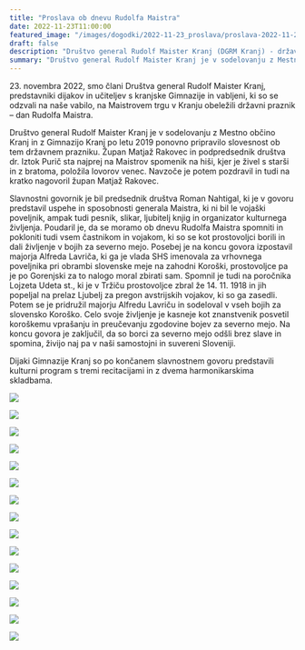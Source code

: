 ```yaml
---
title: "Proslava ob dnevu Rudolfa Maistra" 
date: 2022-11-23T11:00:00
featured_image: "/images/dogodki/2022-11-23_proslava/proslava-2022-11-23-01.jpeg"
draft: false
description: "Društvo general Rudolf Maister Kranj (DGRM Kranj) - državni praznik - proslava 2022"
summary: "Društvo general Rudolf Maister Kranj je v sodelovanju z Mestno občino Kranj in z Gimnazijo Kranj po letu 2019 ponovno pripravilo slovesnost ob tem državnem prazniku ..."
---
```


23\. novembra 2022, smo člani Društva general Rudolf Maister Kranj, predstavniki dijakov in učiteljev s kranjske Gimnazije in vabljeni, ki so se odzvali na naše vabilo, na Maistrovem trgu v Kranju obeležili državni praznik – dan Rudolfa Maistra. 

Društvo general Rudolf Maister Kranj je v sodelovanju z Mestno občino Kranj in z Gimnazijo Kranj po letu 2019 ponovno pripravilo slovesnost ob tem državnem prazniku. Župan Matjaž Rakovec in podpredsednik društva dr. Iztok Purič sta najprej na Maistrov spomenik na hiši, kjer je živel s starši in z bratoma, položila lovorov venec. Navzoče je potem  pozdravil in tudi na kratko nagovoril župan Matjaž Rakovec.

Slavnostni govornik je bil predsednik društva Roman Nahtigal, ki je v govoru predstavil uspehe in sposobnosti generala Maistra, ki ni bil le vojaški poveljnik, ampak tudi pesnik, slikar, ljubitelj knjig in organizator kulturnega življenja. Poudaril je, da se moramo ob dnevu Rudolfa Maistra spomniti in pokloniti tudi vsem častnikom in vojakom, ki so se kot prostovoljci borili in dali življenje v bojih za severno mejo. Posebej je na koncu govora izpostavil majorja Alfreda Lavriča, ki ga je vlada SHS imenovala za vrhovnega poveljnika pri obrambi slovenske meje na zahodni Koroški, prostovoljce pa je po Gorenjski za to nalogo moral zbirati sam. Spomnil je tudi na poročnika Lojzeta Udeta st., ki je v Tržiču prostovoljce zbral že 14. 11. 1918 in jih popeljal na prelaz Ljubelj za pregon avstrijskih vojakov, ki so ga zasedli. Potem se je pridružil majorju Alfredu Lavriču in sodeloval v vseh bojih za slovensko Koroško. Celo svoje življenje je kasneje kot znanstvenik posvetil koroškemu vprašanju in preučevanju zgodovine bojev za severno mejo. Na koncu govora je zaključil, da so borci za severno mejo odšli brez slave in spomina, živijo naj pa v naši samostojni in suvereni Sloveniji.

Dijaki Gimnazije Kranj so po končanem slavnostnem govoru predstavili kulturni program s tremi recitacijami in z dvema harmonikarskima skladbama.

![](/images/dogodki/2022-11-23_proslava/proslava-2022-11-23-01.jpeg " ")

![](/images/dogodki/2022-11-23_proslava/proslava-2022-11-23-02.jpeg " ")

![](/images/dogodki/2022-11-23_proslava/proslava-2022-11-23-03.jpeg " ")

![](/images/dogodki/2022-11-23_proslava/proslava-2022-11-23-04.jpeg " ")

![](/images/dogodki/2022-11-23_proslava/proslava-2022-11-23-05.jpeg " ")

![](/images/dogodki/2022-11-23_proslava/proslava-2022-11-23-06.jpeg " ")

![](/images/dogodki/2022-11-23_proslava/proslava-2022-11-23-07.jpeg " ")

![](/images/dogodki/2022-11-23_proslava/proslava-2022-11-23-08.jpeg " ")

![](/images/dogodki/2022-11-23_proslava/proslava-2022-11-23-09.jpeg " ")

![](/images/dogodki/2022-11-23_proslava/proslava-2022-11-23-10.jpeg " ")

![](/images/dogodki/2022-11-23_proslava/proslava-2022-11-23-11.jpeg " ")

![](/images/dogodki/2022-11-23_proslava/proslava-2022-11-23-12.jpeg " ")

![](/images/dogodki/2022-11-23_proslava/proslava-2022-11-23-13.jpeg " ")

![](/images/dogodki/2022-11-23_proslava/proslava-2022-11-23-14.jpeg " ")

![](/images/dogodki/2022-11-23_proslava/proslava-2022-11-23-15.jpeg " ")